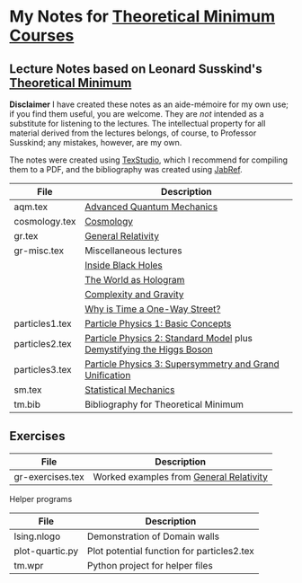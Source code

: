 # My Notes for [Theoretical Minimum Courses](http://theoreticalminimum.com/)

## Lecture Notes based on Leonard Susskind's [Theoretical Minimum](http://theoreticalminimum.com/home)

**Disclaimer** I have created these notes as an aide-mémoire for my own use; if you find them useful, you are welcome. They are _not_ intended 
as a substitute for listening to the lectures. The intellectual property for all material derived from the lectures belongs, of course, to Professor Susskind; any mistakes, however, are my own.

The notes were created using [TexStudio](https://www.texstudio.org/), which I recommend for compiling them to a PDF, and the bibliography was created using [JabRef](https://www.jabref.org/).

File|Description
----------------|-------------------------------------------------------------
|aqm.tex|[Advanced Quantum Mechanics](http://theoreticalminimum.com/courses/advanced-quantum-mechanics/2013/fall)
|cosmology.tex|[Cosmology](http://theoreticalminimum.com/courses/cosmology/2013/winter)
|gr.tex|[General Relativity](http://theoreticalminimum.com/courses/general-relativity/2012/fall)|
|gr-misc.tex|Miscellaneous lectures|
||[Inside Black Holes](https://www.youtube.com/watch?v=yMRYZMv0jRE)|
||[The World as Hologram](https://www.youtube.com/watch?v=2DIl3Hfh9tY)|
||[Complexity and Gravity](https://youtu.be/6OXdhV5BOcY?t=797)|
||[Why is Time a One-Way Street?](https://www.youtube.com/watch?v=jhnKBKZvb_U)|
|particles1.tex|[Particle Physics 1: Basic Concepts](http://theoreticalminimum.com/courses/particle-physics-1-basic-concepts/2009/fall)|
|particles2.tex|[Particle Physics 2: Standard Model](http://theoreticalminimum.com/courses/particle-physics-2-standard-model/2010/winter) plus [Demystifying the Higgs Boson](http://theoreticalminimum.com/courses/higgs-boson/2012/summer/lecture-1)|
|particles3.tex|[Particle Physics 3: Supersymmetry and Grand Unification](http://theoreticalminimum.com/courses/particle-physics-3-supersymmetry-and-grand-unification/2010/spring/lecture-1)|
|sm.tex|[Statistical Mechanics](http://theoreticalminimum.com/courses/statistical-mechanics/2013/spring)
|tm.bib|Bibliography for Theoretical Minimum

## Exercises 
File|Description
----------------|-------------------------------------------------------------
|gr-exercises.tex|Worked examples from [General Relativity](http://theoreticalminimum.com/courses/general-relativity/2012/fall)|

Helper programs

File|Description
----------------|-------------------------------------------------------------
|Ising.nlogo| Demonstration of Domain walls|
|plot-quartic.py|Plot potential function for particles2.tex
|tm.wpr|Python project for helper files
